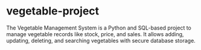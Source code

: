 # vegetable-project
The Vegetable Management System is a Python and SQL-based project to manage vegetable records like stock, price, and sales. It allows adding, updating, deleting, and searching vegetables with secure database storage.
